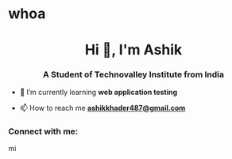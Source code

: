 # whoa<h1 align="center">Hi 👋, I'm Ashik</h1>
<h3 align="center">A Student of Technovalley Institute from India</h3>

- 🌱 I’m currently learning **web application testing**

- 📫 How to reach me **ashikkhader487@gmail.com**

<h3 align="left">Connect with me:</h3>
<p align="left">
</p>
mi
